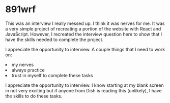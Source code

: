 # 891wrf

This was an interview I really messed up. I think it was nerves for me. It was a very simple project of recreating a portion of the website with React and JavaScript. However, I recreated the interview question here to show that I have the skills needed to complete the project.

I appreciate the opportunity to interview. A couple things that I need to work on:

<li>my nerves</li>
<li>always practice</li>
<li>trust in myself to complete these tasks</li>

I appreciate the opportunity to interview. I know starting at my blank screen in not very exciting but if anyone from Dish is reading this (unlikely), I have the skills to do these tasks.
